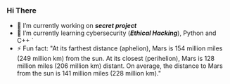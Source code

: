 ### Hi There

- 🔭 I’m currently working on ***secret project*** 
- 🌱 I’m currently learning cybersecurity (***Ethical Hacking***), Python and C++ `
- ⚡ Fun fact: "At its farthest distance (aphelion), Mars is 154 million miles (249 million km) from the sun. At its closest (perihelion), Mars is 128 million miles (206 million km) distant. On average, the distance to Mars from the sun is 141 million miles (228 million km)."

